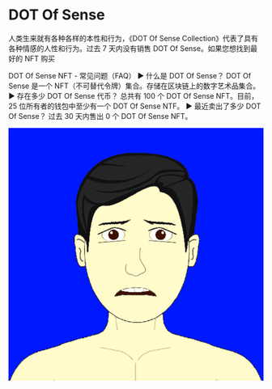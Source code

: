 # DOT Of Sense

人类生来就有各种各样的本性和行为，《DOT Of Sense Collection》代表了具有各种情感的人性和行为。过去 7 天内没有销售 DOT Of Sense。如果您想找到最好的 NFT 购买

DOT Of Sense NFT - 常见问题（FAQ）
▶ 什么是 DOT Of Sense？
DOT Of Sense 是一个 NFT（不可替代令牌）集合。存储在区块链上的数字艺术品集合。
▶ 存在多少 DOT Of Sense 代币？
总共有 100 个 DOT Of Sense NFT。目前，25 位所有者的钱包中至少有一个 DOT Of Sense NTF。
▶ 最近卖出了多少 DOT Of Sense？
过去 30 天内售出 0 个 DOT Of Sense NFT。

![NFT](微信截图_20220903132628.png)
